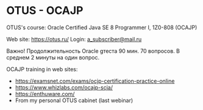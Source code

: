 # OTUS - OCAJP
OTUS's course: Oracle Certified Java SE 8 Programmer I, 1Z0-808 (OCAJP)

Web site: https://otus.ru/
Login: a_subscriber@mail.ru

Важно!
Продолжительность Oracle gтеста 90 мин.
70 вопросов. В среднем 2 минуты на один вопрос.

OCAJP training in web sites:
- https://examsnet.com/exams/ocjp-certification-practice-online
- https://www.whizlabs.com/ocajp-scja/
- https://enthuware.com/
- From my personal OTUS cabinet (last webinar)
